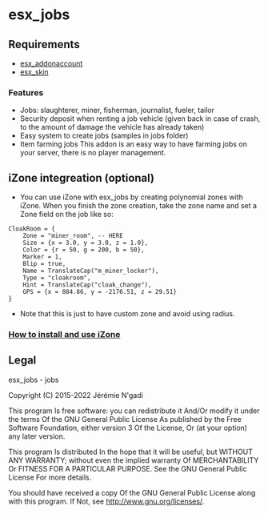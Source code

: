 # esx_jobs

## Requirements

- [esx_addonaccount](https://github.com/ESX-Org/esx_addonaccount)
- [esx_skin](https://github.com/ESX-Org/esx_skin)

### Features

- Jobs: slaughterer, miner, fisherman, journalist, fueler, tailor
- Security deposit when renting a job vehicle (given back in case of crash, to the amount of damage the vehicle has already taken)
- Easy system to create jobs (samples in jobs folder)
- Item farming jobs
This addon is an easy way to have farming jobs on your server, there is no player management.

## iZone integreation (optional)

- You can use iZone with esx_jobs by creating polynomial zones with iZone. When you finish the zone creation, take the zone name and set a Zone field on the job like so:

```
CloakRoom = {
    Zone = "miner_room", -- HERE
    Size = {x = 3.0, y = 3.0, z = 1.0},
    Color = {r = 50, g = 200, b = 50},
    Marker = 1,
    Blip = true,
    Name = TranslateCap("m_miner_locker"),
    Type = "cloakroom",
    Hint = TranslateCap("cloak_change"),
    GPS = {x = 884.86, y = -2176.51, z = 29.51}
}
```

- Note that this is just to have custom zone and avoid using radius.

### [How to install and use iZone](https://github.com/izio38/iZone)

## Legal

esx_jobs - jobs

Copyright (C) 2015-2022 Jérémie N'gadi

This program Is free software: you can redistribute it And/Or modify it under the terms Of the GNU General Public License As published by the Free Software Foundation, either version 3 Of the License, Or (at your option) any later version.

This program Is distributed In the hope that it will be useful, but WITHOUT ANY WARRANTY; without even the implied warranty Of MERCHANTABILITY Or FITNESS FOR A PARTICULAR PURPOSE. See the GNU General Public License For more details.

You should have received a copy Of the GNU General Public License along with this program. If Not, see <http://www.gnu.org/licenses/>.
